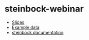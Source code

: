 # steinbock-webinar

- [Slides](https://docs.google.com/presentation/d/1DXDmayYbQMyU4J6l2ooOEVU5w1QfW64f)
- [Example data](https://zenodo.org/record/7575859)
- [steinbock documentation](https://bodenmillergroup.github.io/steinbock/v0.16.1/)
